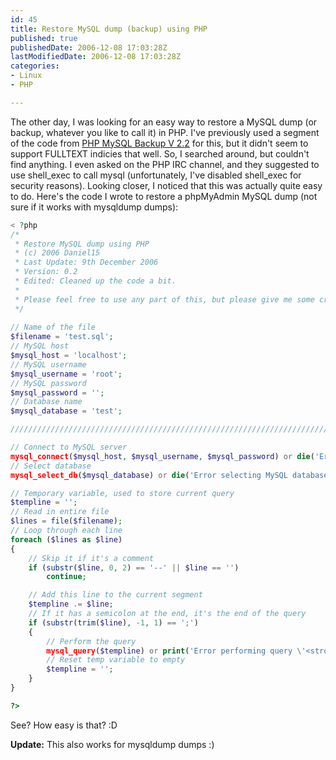 ```yaml
---
id: 45
title: Restore MySQL dump (backup) using PHP
published: true
publishedDate: 2006-12-08 17:03:28Z
lastModifiedDate: 2006-12-08 17:03:28Z
categories:
- Linux
- PHP

---
```


The other day, I was looking for an easy way to restore a MySQL dump (or backup, whatever you like to call it) in PHP. I've previously used a segment of the code from [PHP MySQL Backup V 2.2](http://www.absoft-my.com/pondok/backup.php) for this, but it didn't seem to support FULLTEXT indicies that well. So, I searched around, but couldn't find anything. I even asked on the PHP IRC channel, and they suggested to use shell_exec to call mysql (unfortunately, I've disabled shell_exec for  security reasons). Looking closer, I noticed that this was actually quite easy to do. <!--more-->
Here's the code I wrote to restore a phpMyAdmin MySQL dump (not sure if it works with mysqldump dumps):

```php
< ?php
/*
 * Restore MySQL dump using PHP
 * (c) 2006 Daniel15
 * Last Update: 9th December 2006
 * Version: 0.2
 * Edited: Cleaned up the code a bit. 
 *
 * Please feel free to use any part of this, but please give me some credit :-)
 */
 
// Name of the file
$filename = 'test.sql';
// MySQL host
$mysql_host = 'localhost';
// MySQL username
$mysql_username = 'root';
// MySQL password
$mysql_password = '';
// Database name
$mysql_database = 'test';

//////////////////////////////////////////////////////////////////////////////////////////////

// Connect to MySQL server
mysql_connect($mysql_host, $mysql_username, $mysql_password) or die('Error connecting to MySQL server: ' . mysql_error());
// Select database
mysql_select_db($mysql_database) or die('Error selecting MySQL database: ' . mysql_error());

// Temporary variable, used to store current query
$templine = '';
// Read in entire file
$lines = file($filename);
// Loop through each line
foreach ($lines as $line)
{
	// Skip it if it's a comment
	if (substr($line, 0, 2) == '--' || $line == '')
		continue;

	// Add this line to the current segment
	$templine .= $line;
	// If it has a semicolon at the end, it's the end of the query
	if (substr(trim($line), -1, 1) == ';')
	{
		// Perform the query
		mysql_query($templine) or print('Error performing query \'<strong>' . $templine . '\': ' . mysql_error() . '<br /><br />');
		// Reset temp variable to empty
		$templine = '';
	}
}

?>
```

See? How easy is that? :D

**Update:** This also works for mysqldump dumps :)


